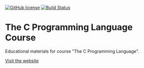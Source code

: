 [![GitHub license](https://img.shields.io/github/license/C-course/C-course.svg)](https://github.com/C-course/C-course/blob/master/LICENSE)
[![Build Status](https://travis-ci.com/C-course/C-course.svg?branch=master)](https://travis-ci.com/C-course/C-course)

# The C Programming Language Course

Educational materials for course "The C Programming Language".

[Visit the website](https://c-course.github.io)